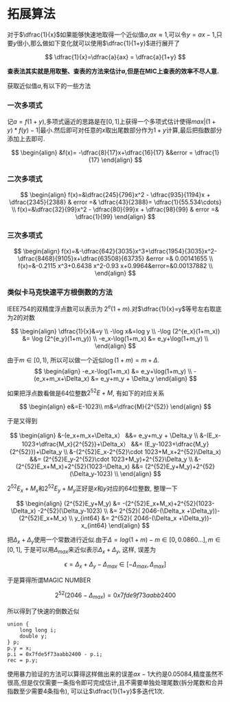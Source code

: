 
# 拓展算法

对于$\dfrac{1}{x}$如果能够快速地取得一个近似值$a$,$ax\approx 1$,可以令$y=ax-1$,只要$y$很小,那么做如下变化就可以使用$\dfrac{1}{1+y}$进行展开了

$$
\dfrac{1}{x}=\dfrac{a}{ax} = \dfrac{a}{1+y}
$$

**查表法其实就是用取整、查表的方法来估计$a$,但是在MIC上查表的效率不尽人意.**

获取近似值$a$,有以下的一些方法

### 一次多项式

记$a=f(1+y)$,多项式逼近的思路是在$[0,1]$上获得一个多项式估计使得$max|(1+y)*f(y)-1|$最小.然后即可对任意的$x$取出尾数部分作为$1+y$计算,最后把指数部分添加上去即可.

$$
\begin{align}
&f(x)= -\dfrac{8}{17}x+\dfrac{16}{17} &&error = \dfrac{1}{17}
\end{align}
$$
### 二次多项式

$$
\begin{align}
f(x)=&\dfrac{245}{796}x^2 - \dfrac{935}{1194}x + \dfrac{2345}{2388} & error =&  \dfrac{43}{2388}= \dfrac{1}{55.534\cdots} \\
f(x)=&\dfrac{32}{99}x^2 - \dfrac{80}{99}x + \dfrac{98}{99} & error =& \dfrac{1}{99}
\end{align}
$$

### 三次多项式

$$
\begin{align}
f(x)=&-\dfrac{642}{3035}x^3+\dfrac{1954}{3035}x^2-\dfrac{8468}{9105}x+\dfrac{63508}{63735} &error =& 0.00141655 \\
f(x)=&-0.2115 x^3+0.6438 x^2-0.93 x+0.9964&error=&0.00137882 \\
\end{align}
$$

### 类似卡马克快速平方根倒数的方法

IEEE754的双精度浮点数可以表示为 $2^e(1+m)$.对$\dfrac{1}{x}=y$等号左右取底为2的对数

$$
\begin{align}
\dfrac{1}{x}&=y \\
-\log x&=log y \\
-\log (2^{e_x}(1+m_x)) &= \log (2^{e_y}(1+m_y)) \\
-e_x-\log(1+m_x) &= e_y+\log(1+m_y) \\
\end{align}
$$

由于$m\in [0,1)$, 所以可以做一个近似$\log(1+m)=m+\Delta$.
$$
\begin{align}
-e_x-\log(1+m_x) &= e_y+\log(1+m_y) \\
-(e_x+m_x+\Delta_x) &= e_y+m_y + \Delta_y
\end{align}
$$

如果把浮点数看做是64位整数$2^{52}E+M$, 有如下的对应关系

$$
\begin{align}
e&=E-1023\\
m&=\dfrac{M}{2^{52}}
\end{align}
$$

于是又得到

$$
\begin{align}
&-(e_x+m_x+\Delta_x） &&= e_y+m_y + \Delta_y \\
&-(E_x-1023+\dfrac{M_x}{2^{52}}+\Delta_x） &&=  (E_y-1023+\dfrac{M_y}{2^{52}})+\Delta_y \\
&-(2^{52}E_x-2^{52}\cdot 1023+M_x+2^{52}\Delta_x) &&=  (2^{52}E_y-2^{52}\cdot 1023+M_y)+2^{52}\Delta_y \\
&-(2^{52}E_x+M_x)+2^{52}(1023-\Delta_x) &&=  (2^{52}E_y+M_y)+2^{52}(\Delta_y-1023) \\
\end{align}
$$

$2^{52}E_x+M_x$和$2^{52}E_y+M_y$正好是$x$和$y$对应的64位整数, 整理一下

$$
\begin{align}
(2^{52}E_y+M_y) &= -(2^{52}E_x+M_x)+2^{52}(1023-\Delta_x) -2^{52}(\Delta_y-1023) \\
&= 2^{52}( 2046-(\Delta_x +\Delta_y))-(2^{52}E_x+M_x) \\
y_{int64} &= 2^{52}( 2046-(\Delta_x +\Delta_y))-x_{int64}
\end{align}
$$

把$\Delta_x +\Delta_y$使用一个常数进行近似.由于$\Delta= log(1+m)-m \in [0, 0.0860...], m\in[0,1]$, 于是可以用$\Delta_{max}$来近似表示$\Delta_x +\Delta_y$, 这样, 误差为

$$
\epsilon=\Delta_x +\Delta_y-\Delta_{max} \in [-\Delta_{max}, \Delta_{max}]
$$

于是算得所谓MAGIC NUMBER

$$
2^{52}( 2046-\Delta_{max}) =0x7fde9f73aabb2400
$$

所以得到了快速的倒数近似

    union {
        long long i;
        double y;
    } p;
    p.y = x;
    p.i = 0x7fde5f73aabb2400 - p.i;
    rec = p.y;

使用暴力验证的方法可以算得这样做出来的误差$ax-1$大约是$0.05084$,精度虽然不很高,但是仅仅需要一条指令即可完成估计,且不需要单独处理尾数(拆分尾数和合并指数至少需要4条指令), 可以让$\dfrac{1}{1+y}$多迭代1次.

<!--
| 日期 | 时间(北京时间) | 时长|  | |
| --------: | :--------| :--: |-----|----|
|     3.12 周三      | 3:00am     | 32天5小时| Registration Opens       |   |
|	 4.12 周六      | 7:00am			 | 25小时|  Qualification Round Starts| 比赛时会划定晋级分数线 |
|	 4.13 周日     |  8:00am             |  | Qualification Round Ends, Registration Closes          | |
|	 4.26 周六    |   9:00am – 11:30am    | 2.5小时| Online Round 1: Sub-Round A          | 前1000名晋级Round2|
|	 5.4 周日    |    12:00am – 2:30am    | 2.5小时| Online Round 1: Sub-Round B          | 前1000名晋级Round2|
|	 5.11 周日  |     5:00pm – 7:30pm     | 2.5小时| Online Round 1: Sub-Round C          | 前1000名晋级Round2 |
|	 5.31 周六      | 10:00pm – 12:30am   | 2.5小时| Online Round 2  | 前1000名获得T-shirt,前500名晋级Round3 |      |
|	 6.14 周六    |   10:00pm – 12:30am   | 2.5小时| Online Round 3| 2013年的冠军和除此之外的前25名晋级Onsite|
|    8.15            |                        |        | Onsite(at the Google offices in LA, USA)  |     年满18岁才能进Onsite |



|名次	|奖金|
|:-----:|-----|
|冠军	|\$15,000 USD|
|亚军	|\$2,000 USD|
|季军	|\$1,000 USD|
|4—26名	|\$100 USD|
|R2的前1000 | T-shirt|

-->
